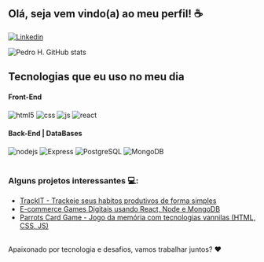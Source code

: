 ## Olá, seja vem vindo(a) ao meu perfil!  ☕

[![Linkedin](https://img.shields.io/badge/LinkedIn-0077B5?style=for-the-badge&logo=linkedin&logoColor=white)](https://www.linkedin.com/in/pedrosilva46)

![Pedro H. GitHub stats](https://github-readme-stats.vercel.app/api?username=Pedro-Hen46&show_icons=true&theme=tokyonight&count_private=true)

## Tecnologias que eu uso no meu dia

<div style="display: inline_block">
  <div>
      <h4>Front-End</h4>
      <img align="center" alt="html5" src="https://img.shields.io/badge/HTML5-E34F26?style=for-the-badge&logo=html5&logoColor=white" />
      <img align="center" alt="css" src="https://img.shields.io/badge/CSS3-1572B6?style=for-the-badge&logo=css3&logoColor=white" />
      <img align="center" alt="js" src="https://img.shields.io/badge/JavaScript-F7DF1E?style=for-the-badge&logo=javascript&logoColor=black" />
      <img align="center" alt="react" src="https://img.shields.io/badge/React-20232A?style=for-the-badge&logo=react&logoColor=61DAFB" />
  </div>
  <div>
      <h4>Back-End | DataBases</h4>
        <img align="center" alt="nodejs" src="https://img.shields.io/badge/Node.js-43853D?style=for-the-badge&logo=node.js&logoColor=white" />
      <img align="center" alt="Express" src="https://img.shields.io/badge/Express.js-404D59?style=for-the-badge" />
      <img align="center" alt="PostgreSQL" src="https://img.shields.io/badge/PostgreSQL-316192?style=for-the-badge&logo=postgresql&logoColor=white" />
      <img align="center" alt="MongoDB" src="https://img.shields.io/badge/MongoDB-4EA94B?style=for-the-badge&logo=mongodb&logoColor=white" />
  </div>
</div><br/>


### Alguns projetos interessantes 💻:
- [TrackIT - Trackeie seus habitos produtivos de forma simples](https://github.com/Pedro-Hen46/TrackIt)<br/>
- [E-commerce Games Digitais usando React, Node e MongoDB](https://github.com/Pedro-Hen46/driven-gaming-store)<br/>
- [Parrots Card Game - Jogo da memória com tecnologias vannilas (HTML, CSS, JS)](https://github.com/Pedro-Hen46/ParrotsGame)<br/><br/>


Apaixonado por tecnologia e desafios, vamos trabalhar juntos? ❤
